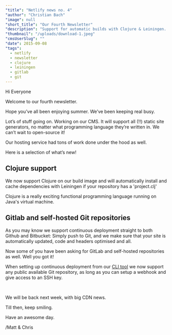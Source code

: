 ```yaml
---
"title": "Netlify news no. 4"
"author": "Christian Bach"
"image": null
"short_title": "Our Fourth Newsletter"
"description": "Support for automatic builds with Clojure & Leiningen. Gitlab & self-hosted Git repo support & more."
"thumbnail": "/uploads/download-1.jpeg"
"cmsUserSlug": ""
"date": 2015-09-08
"tags":
  - netlify
  - newsletter
  - clojure
  - leiningen
  - gitlab
  - git
---
```


Hi Everyone

Welcome to our fourth newsletter.

Hope you’ve all been enjoying summer. We’ve been keeping real busy.

Lot’s of stuff going on. Working on our CMS. It will support all (!!) static site generators, no matter what programming language they’re written in. We can’t wait to open-source it!

Our hosting service had tons of work done under the hood as well.

Here is a selection of what’s new!

<!-- excerpt -->

## Clojure support

We now support Clojure on our build image and will automatically install and cache dependencies with Leiningen if your repository has a 'project.clj'

Clojure is a really exciting functional programming language running on Java's virtual machine.


## Gitlab and self-hosted Git repositories

As you may know we support continuous deployment straight to both Github and Bitbucket: Simply push to Git, and we make sure that your site is automatically updated, code and headers optimised and all.

Now some of you have been asking for GitLab and self-hosted repositories as well. Well you got it!

When setting up continuous deployment from our [CLI tool](http://netlify.us2.list-manage.com/track/click?u=3ca88a0cd26d026e590224d67&amp;id=990c45cb15&amp;e=c4ca3f6603) we now support any public available Git repository, as long as you can setup a webhook and give access to an SSH key.



<br>

We will be back next week, with big CDN news.

Till then, keep smiling.

Have an awesome day.

/Matt & Chris
